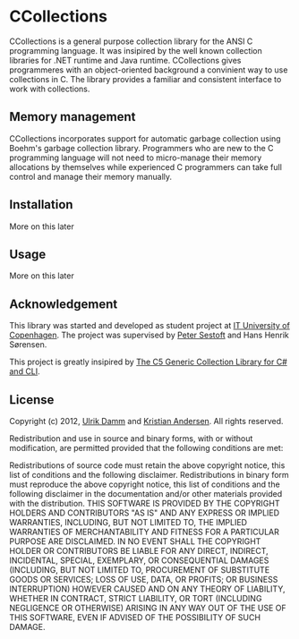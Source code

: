# CCollections

CCollections is a general purpose collection library for the ANSI C programming language. It was insipired by the well known collection libraries for .NET runtime and Java runtime.
CCollections gives programmeres with an object-oriented background a convinient way to use collections in C.
The library provides a familiar and consistent interface to work with collections.

## Memory management

CCollections incorporates support for automatic garbage collection using Boehm's garbage collection library.
Programmers who are new to the C programming language will not need to micro-manage their memory allocations by themselves
while experienced C programmers can take full control and manage their memory manually.

## Installation

More on this later

## Usage

More on this later

## Acknowledgement

This library was started and developed as student project at [IT University of Copenhagen](http://itu.dk/). 
The project was supervised by [Peter Sestoft](http://itu.dk/people/sestoft) and Hans Henrik Sørensen. 

This project is greatly insipired by [The C5 Generic Collection Library for C# and CLI](http://www.itu.dk/research/c5/).

## License 

Copyright (c) 2012, [Ulrik Damm](http://github.com/ulrikdamm) and [Kristian Andersen](http://github.com/ksmandersen).
All rights reserved.

Redistribution and use in source and binary forms, with or without modification, are permitted provided that the following conditions are met:

Redistributions of source code must retain the above copyright notice, this list of conditions and the following disclaimer.
Redistributions in binary form must reproduce the above copyright notice, this list of conditions and the following disclaimer in the documentation and/or other materials provided with the distribution.
THIS SOFTWARE IS PROVIDED BY THE COPYRIGHT HOLDERS AND CONTRIBUTORS "AS IS" AND ANY EXPRESS OR IMPLIED WARRANTIES, INCLUDING, BUT NOT LIMITED TO, THE IMPLIED WARRANTIES OF MERCHANTABILITY AND FITNESS FOR A PARTICULAR PURPOSE ARE DISCLAIMED. IN NO EVENT SHALL THE COPYRIGHT HOLDER OR CONTRIBUTORS BE LIABLE FOR ANY DIRECT, INDIRECT, INCIDENTAL, SPECIAL, EXEMPLARY, OR CONSEQUENTIAL DAMAGES (INCLUDING, BUT NOT LIMITED TO, PROCUREMENT OF SUBSTITUTE GOODS OR SERVICES; LOSS OF USE, DATA, OR PROFITS; OR BUSINESS INTERRUPTION) HOWEVER CAUSED AND ON ANY THEORY OF LIABILITY, WHETHER IN CONTRACT, STRICT LIABILITY, OR TORT (INCLUDING NEGLIGENCE OR OTHERWISE) ARISING IN ANY WAY OUT OF THE USE OF THIS SOFTWARE, EVEN IF ADVISED OF THE POSSIBILITY OF SUCH DAMAGE.

